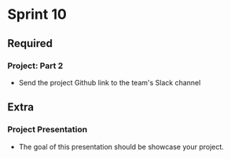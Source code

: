 # Sprint 10

## Required

### Project: Part 2

- Send the project Github link to the team's Slack channel

## Extra

### Project Presentation

- The goal of this presentation should be showcase your project.
